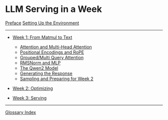 # LLM Serving in a Week

[Preface](./preface.md)
[Setting Up the Environment](./setup.md)

---

- [Week 1: From Matmul to Text](./week1-overview.md)
    - [Attention and Multi-Head Attention](./week1-01-attention.md)
    - [Positional Encodings and RoPE](./week1-02-positional-encodings.md)
    - [Grouped/Multi Query Attention](./week1-03-gqa.md)
    - [RMSNorm and MLP](./week1-04-rmsnorm-and-mlp.md)
    - [The Qwen2 Model]()
    - [Generating the Response]()
    - [Sampling and Preparing for Week 2]()
    <!--
    - [Attention and Multi-Head Attention](./week1-01-attention.md)
    - [Positional Embeddings and RoPE](./week1-02-positional-embeddings.md)
    - [Grouped/Multi Query Attention](./week1-03-gqa.md)
    - [Multilayer Perceptron Layer and Transformer](./week1-04-mlp-transformer.md)
    - [Wiring the Qwen2 Model](./week1-05-model-1.md)
    - [Loading the Model](./week1-06-model-2.md)
    - [Generating the Response](./week1-07-generate.md)
    -->

- [Week 2: Optimizing]()

- [Week 3: Serving]()

---

[Glossary Index](./glossary.md)
